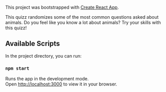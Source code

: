 This project was bootstrapped with [Create React App](https://github.com/facebook/create-react-app).

This quizz randomizes some of the most common questions asked about animals. Do you feel like you know a lot about animals? Try your skills with this quizz!

## Available Scripts

In the project directory, you can run:

### `npm start`

Runs the app in the development mode.\
Open [http://localhost:3000](http://localhost:3000) to view it in your browser.
